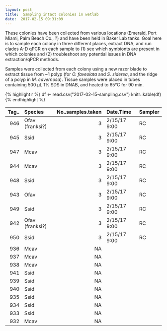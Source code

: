 ```yaml
---
layout: post
title:  Sampling intact colonies in wetlab
date:  2017-02-15 09:31:09
---
```


These colonies have been collected from various locations (Emerald, Port Miami, Palm Beach Co., ?) and have been held in Baker Lab tanks. Goal here is to sample each colony in three different places, extract DNA, and run clades A-D qPCR on each sample to (1) see which symbionts are present in which colonies and (2) troubleshoot any potential issues in DNA extraction/qPCR methods.

Samples were collected from each colony using a new razor blade to extract tissue from ~1 polyp (for *O. faveolata* and *S. siderea*, and the ridge of a polyp in *M. cavernosa*). Tissue samples were placed in tubes containing 500 µL 1% SDS in DNAB, and heated to 65°C for 90 min.


{% highlight r %}
df <- read.csv("2017-02-15-sampling.csv")
knitr::kable(df)
{% endhighlight %}



| Tag..|Species         | No..samples.taken|Date.Time    |Sampler |
|-----:|:---------------|-----------------:|:------------|:-------|
|   946|Ofav (franksi?) |                 3|2/15/17 9:00 |RC      |
|   945|Ssid            |                 3|2/15/17 9:00 |RC      |
|   947|Mcav            |                 3|2/15/17 9:00 |RC      |
|   944|Mcav            |                 3|2/15/17 9:00 |RC      |
|   948|Ssid            |                 3|2/15/17 9:00 |RC      |
|   943|Ofav            |                 3|2/15/17 9:00 |RC      |
|   949|Ssid            |                 3|2/15/17 9:00 |RC      |
|   942|Ofav (franksi?) |                 3|2/15/17 9:00 |RC      |
|   950|Ssid            |                 3|2/15/17 9:00 |RC      |
|   936|Mcav            |                NA|             |        |
|   937|Mcav            |                NA|             |        |
|   938|Mcav            |                NA|             |        |
|   941|Ssid            |                NA|             |        |
|   939|Ssid            |                NA|             |        |
|   940|Ssid            |                NA|             |        |
|   935|Ssid            |                NA|             |        |
|   934|Ssid            |                NA|             |        |
|   933|Ssid            |                NA|             |        |
|   932|Mcav            |                NA|             |        |

